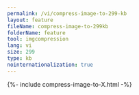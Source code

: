 ```yaml
---
permalink: /vi/compress-image-to-299-kb
layout: feature
fileName: compress-image-to-299kb
folderName: feature
tool: imgcompression
lang: vi
size: 299
type: kb
nointernationalization: true
---
```

{%- include compress-image-to-X.html -%}
      